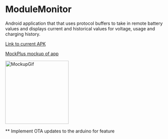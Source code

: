# ModuleMonitor
Android application that that uses protocol buffers to take in remote battery values and displays current and historical values for voltage, usage and charging history.

[Link to current APK ](https://github.com/ahrenswett/ModuleMonitor/blob/main/ModMon/release/ModMon-release.apk)

[MockPlus mockup of app](https://app.mockplus.com/run/rp/rRPKyTS8fnoYg/cGytQlHAEDWt-?ps=1&ha=0&la=0&fc=0&dt=android&out=1)

<img src="https://github.com/ahrenswett/ModuleMonitor/blob/50097fb9e1fb0bec83939412618b3412f3bee8ff/markdownFiles/mockupGIf.gif" alt="MockupGif" width="200"/>



** Implement OTA updates to the arduino for feature 
